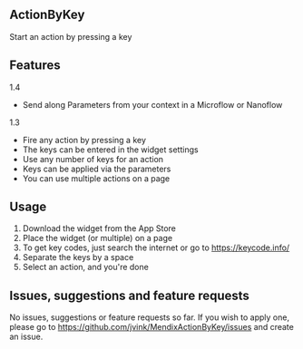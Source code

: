 ## ActionByKey
Start an action by pressing a key

## Features
1.4
- Send along Parameters from your context in a Microflow or Nanoflow

1.3
- Fire any action by pressing a key
- The keys can be entered in the widget settings
- Use any number of keys for an action
- Keys can be applied via the parameters
- You can use multiple actions on a page

## Usage
1. Download the widget from the App Store
2. Place the widget (or multiple) on a page
3. To get key codes, just search the internet or go to https://keycode.info/
4. Separate the keys by a space
5. Select an action, and you're done

## Issues, suggestions and feature requests
No issues, suggestions or feature requests so far. If you wish to apply one, please go to https://github.com/jvink/MendixActionByKey/issues and create an issue.